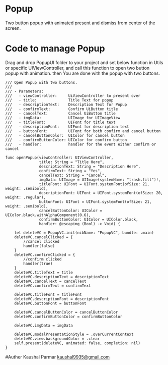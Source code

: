 # Popup
Two button popup with animated present and dismiss from center of the screen.


# Code to manage Popup

Drag and drop PopupUI folder to your project and set below function in Utils or specific UIViewController, and call this function to open two button popup with animation. then You are done with the popup with two buttons.

    /// Open Popup with two buttons.
    ///
    /// - Parameters:
    ///   - viewController:     UiViewController to present over
    ///   - title:              Title Text for popup
    ///   - descriptionText:    Description Text for Popup
    ///   - confirmText:        Confirm UiButton title
    ///   - cancelText:         Cancel UiButton title
    ///   - imgData:            UIImage for UIImageView
    ///   - titleFont:          UIFont for title text
    ///   - descriptionFont:    UIFont for description text
    ///   - buttonFont:         UIFont for both confirm and cancel button
    ///   - cancelButtonColor:  UIColor for cancel button
    ///   - confirmButtonColor: UIColor for confirm button
    ///   - handler:            handler for the event either confirm or cancel
    
    func openPopup(viewController: UIViewController,
                   title: String = "Title Here",
                   descriptionText: String = "Description Here",
                   confirmText: String = "Yes",
                   cancelText: String = "Cancel",
                   imgData: UIImage = UIImage(systemName: "trash.fill")!,
                   titleFont: UIFont = UIFont.systemFont(ofSize: 21, weight: .semibold),
                   descriptionFont: UIFont = UIFont.systemFont(ofSize: 20, weight: .regular),
                   buttonFont: UIFont = UIFont.systemFont(ofSize: 21, weight: .semibold),
                   cancelButtonColor: UIColor = UIColor.black.withAlphaComponent(0.6),
                   confirmButtonColor: UIColor = UIColor.black,
                   handler: @escaping (Bool) -> Void) {
        
        let deleteVC = PopupVC.init(nibName: "PopupVC", bundle: .main)
        deleteVC.cancelClicked = {
            //cancel clicked
            handler(false)
        }
        deleteVC.confirmClicked = {
            //confirm clicked
            handler(true)
        }
        deleteVC.titleText = title
        deleteVC.descriptionText = descriptionText
        deleteVC.cancelText = cancelText
        deleteVC.confirmText = confirmText
        
        deleteVC.titleFont = titleFont
        deleteVC.descriptionFont = descriptionFont
        deleteVC.buttonFont = buttonFont

        deleteVC.cancelButtonColor = cancelButtonColor
        deleteVC.confirmButtonColor = confirmButtonColor

        deleteVC.imgData = imgData
        
        deleteVC.modalPresentationStyle = .overCurrentContext
        deleteVC.view.backgroundColor = .clear
        self.present(deleteVC, animated: false, completion: nil)
    }


#Auther
Kaushal Parmar
kaushal9935@gmail.com

